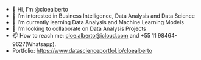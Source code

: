 - 👋 Hi, I’m @cloealberto
- 👀 I’m interested in Business Intelligence, Data Analysis and Data Science
- 🌱 I’m currently learning Data Analysis and Machine Learning Models
- 💞️ I’m looking to collaborate on Data Analysis Projects
- 📫 How to reach me: cloe.alberto@icloud.com and +55 11 98464-9627(Whatsapp).
- Portfolio: https://www.datascienceportfol.io/cloealberto

<!---
cloealberto/cloealberto is a ✨ special ✨ repository because its `README.md` (this file) appears on your GitHub profile.
You can click the Preview link to take a look at your changes.
--->
